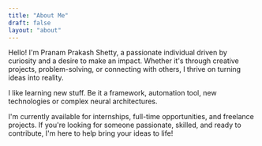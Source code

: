 ```yaml
---
title: "About Me"
draft: false
layout: "about"
---
```

Hello! I'm Pranam Prakash Shetty, a passionate individual driven by curiosity and a desire to make an impact. Whether it's through creative projects, problem-solving, or connecting with others, I thrive on turning ideas into reality. 

I like learning new stuff. Be it a framework, automation tool, new technologies or complex neural architectures. 

I'm currently available for internships, full-time opportunities, and freelance projects. If you're looking for someone passionate, skilled, and ready to contribute, I'm here to help bring your ideas to life!
